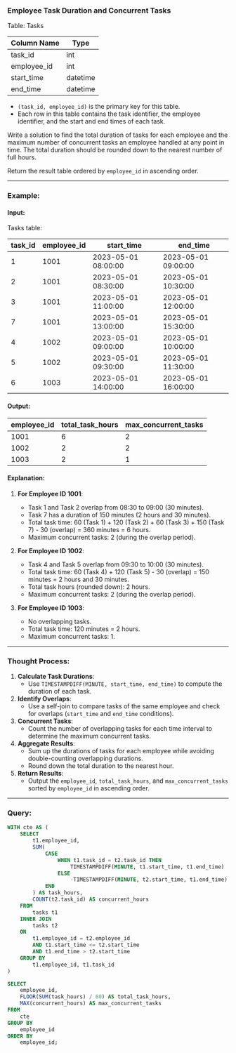 ### Employee Task Duration and Concurrent Tasks

Table: Tasks

| Column Name   | Type     |
|---------------|----------|
| task_id       | int      |
| employee_id   | int      |
| start_time    | datetime |
| end_time      | datetime |

- `(task_id, employee_id)` is the primary key for this table.
- Each row in this table contains the task identifier, the employee identifier, and the start and end times of each task.

Write a solution to find the total duration of tasks for each employee and the maximum number of concurrent tasks an employee handled at any point in time. The total duration should be rounded down to the nearest number of full hours.

Return the result table ordered by `employee_id` in ascending order.

---

### Example:

#### Input:

Tasks table:

| task_id | employee_id | start_time          | end_time            |
|---------|-------------|---------------------|---------------------|
| 1       | 1001        | 2023-05-01 08:00:00 | 2023-05-01 09:00:00 |
| 2       | 1001        | 2023-05-01 08:30:00 | 2023-05-01 10:30:00 |
| 3       | 1001        | 2023-05-01 11:00:00 | 2023-05-01 12:00:00 |
| 7       | 1001        | 2023-05-01 13:00:00 | 2023-05-01 15:30:00 |
| 4       | 1002        | 2023-05-01 09:00:00 | 2023-05-01 10:00:00 |
| 5       | 1002        | 2023-05-01 09:30:00 | 2023-05-01 11:30:00 |
| 6       | 1003        | 2023-05-01 14:00:00 | 2023-05-01 16:00:00 |

#### Output:

| employee_id | total_task_hours | max_concurrent_tasks |
|-------------|------------------|----------------------|
| 1001        | 6                | 2                    |
| 1002        | 2                | 2                    |
| 1003        | 2                | 1                    |

#### Explanation:

1. **For Employee ID 1001**:
   - Task 1 and Task 2 overlap from 08:30 to 09:00 (30 minutes).
   - Task 7 has a duration of 150 minutes (2 hours and 30 minutes).
   - Total task time: 60 (Task 1) + 120 (Task 2) + 60 (Task 3) + 150 (Task 7) - 30 (overlap) = 360 minutes = 6 hours.
   - Maximum concurrent tasks: 2 (during the overlap period).

2. **For Employee ID 1002**:
   - Task 4 and Task 5 overlap from 09:30 to 10:00 (30 minutes).
   - Total task time: 60 (Task 4) + 120 (Task 5) - 30 (overlap) = 150 minutes = 2 hours and 30 minutes.
   - Total task hours (rounded down): 2 hours.
   - Maximum concurrent tasks: 2 (during the overlap period).

3. **For Employee ID 1003**:
   - No overlapping tasks.
   - Total task time: 120 minutes = 2 hours.
   - Maximum concurrent tasks: 1.

---

### Thought Process:
1. **Calculate Task Durations**:
   - Use `TIMESTAMPDIFF(MINUTE, start_time, end_time)` to compute the duration of each task.
2. **Identify Overlaps**:
   - Use a self-join to compare tasks of the same employee and check for overlaps (`start_time` and `end_time` conditions).
3. **Concurrent Tasks**:
   - Count the number of overlapping tasks for each time interval to determine the maximum concurrent tasks.
4. **Aggregate Results**:
   - Sum up the durations of tasks for each employee while avoiding double-counting overlapping durations.
   - Round down the total duration to the nearest hour.
5. **Return Results**:
   - Output the `employee_id`, `total_task_hours`, and `max_concurrent_tasks` sorted by `employee_id` in ascending order.

---

### Query:

```sql
WITH cte AS (
    SELECT 
        t1.employee_id,
        SUM(
            CASE 
                WHEN t1.task_id = t2.task_id THEN 
                    TIMESTAMPDIFF(MINUTE, t1.start_time, t1.end_time) 
                ELSE 
                    -TIMESTAMPDIFF(MINUTE, t2.start_time, t1.end_time) 
            END
        ) AS task_hours,
        COUNT(t2.task_id) AS concurrent_hours
    FROM 
        tasks t1
    INNER JOIN 
        tasks t2
    ON 
        t1.employee_id = t2.employee_id
        AND t1.start_time <= t2.start_time
        AND t1.end_time > t2.start_time
    GROUP BY 
        t1.employee_id, t1.task_id
)

SELECT 
    employee_id,
    FLOOR(SUM(task_hours) / 60) AS total_task_hours,
    MAX(concurrent_hours) AS max_concurrent_tasks
FROM 
    cte
GROUP BY 
    employee_id
ORDER BY 
    employee_id;
